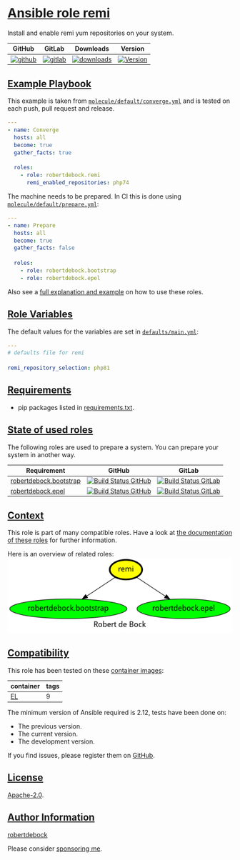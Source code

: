 # [Ansible role remi](#ansible-role-remi)

Install and enable remi yum repositories on your system.

|GitHub|GitLab|Downloads|Version|
|------|------|---------|-------|
|[![github](https://github.com/robertdebock/ansible-role-remi/workflows/Ansible%20Molecule/badge.svg)](https://github.com/robertdebock/ansible-role-remi/actions)|[![gitlab](https://gitlab.com/robertdebock-iac/ansible-role-remi/badges/master/pipeline.svg)](https://gitlab.com/robertdebock-iac/ansible-role-remi)|[![downloads](https://img.shields.io/ansible/role/d/robertdebock/remi)](https://galaxy.ansible.com/robertdebock/remi)|[![Version](https://img.shields.io/github/release/robertdebock/ansible-role-remi.svg)](https://github.com/robertdebock/ansible-role-remi/releases/)|

## [Example Playbook](#example-playbook)

This example is taken from [`molecule/default/converge.yml`](https://github.com/robertdebock/ansible-role-remi/blob/master/molecule/default/converge.yml) and is tested on each push, pull request and release.

```yaml
---
- name: Converge
  hosts: all
  become: true
  gather_facts: true

  roles:
    - role: robertdebock.remi
      remi_enabled_repositories: php74
```

The machine needs to be prepared. In CI this is done using [`molecule/default/prepare.yml`](https://github.com/robertdebock/ansible-role-remi/blob/master/molecule/default/prepare.yml):

```yaml
---
- name: Prepare
  hosts: all
  become: true
  gather_facts: false

  roles:
    - role: robertdebock.bootstrap
    - role: robertdebock.epel
```

Also see a [full explanation and example](https://robertdebock.nl/how-to-use-these-roles.html) on how to use these roles.

## [Role Variables](#role-variables)

The default values for the variables are set in [`defaults/main.yml`](https://github.com/robertdebock/ansible-role-remi/blob/master/defaults/main.yml):

```yaml
---
# defaults file for remi

remi_repository_selection: php81
```

## [Requirements](#requirements)

- pip packages listed in [requirements.txt](https://github.com/robertdebock/ansible-role-remi/blob/master/requirements.txt).

## [State of used roles](#state-of-used-roles)

The following roles are used to prepare a system. You can prepare your system in another way.

| Requirement | GitHub | GitLab |
|-------------|--------|--------|
|[robertdebock.bootstrap](https://galaxy.ansible.com/robertdebock/bootstrap)|[![Build Status GitHub](https://github.com/robertdebock/ansible-role-bootstrap/workflows/Ansible%20Molecule/badge.svg)](https://github.com/robertdebock/ansible-role-bootstrap/actions)|[![Build Status GitLab](https://gitlab.com/robertdebock-iac/ansible-role-bootstrap/badges/master/pipeline.svg)](https://gitlab.com/robertdebock-iac/ansible-role-bootstrap)|
|[robertdebock.epel](https://galaxy.ansible.com/robertdebock/epel)|[![Build Status GitHub](https://github.com/robertdebock/ansible-role-epel/workflows/Ansible%20Molecule/badge.svg)](https://github.com/robertdebock/ansible-role-epel/actions)|[![Build Status GitLab](https://gitlab.com/robertdebock-iac/ansible-role-epel/badges/master/pipeline.svg)](https://gitlab.com/robertdebock-iac/ansible-role-epel)|

## [Context](#context)

This role is part of many compatible roles. Have a look at [the documentation of these roles](https://robertdebock.nl/) for further information.

Here is an overview of related roles:
![dependencies](https://raw.githubusercontent.com/robertdebock/ansible-role-remi/png/requirements.png "Dependencies")

## [Compatibility](#compatibility)

This role has been tested on these [container images](https://hub.docker.com/u/robertdebock):

|container|tags|
|---------|----|
|[EL](https://hub.docker.com/r/robertdebock/enterpriselinux)|9|

The minimum version of Ansible required is 2.12, tests have been done on:

- The previous version.
- The current version.
- The development version.

If you find issues, please register them on [GitHub](https://github.com/robertdebock/ansible-role-remi/issues).

## [License](#license)

[Apache-2.0](https://github.com/robertdebock/ansible-role-remi/blob/master/LICENSE).

## [Author Information](#author-information)

[robertdebock](https://robertdebock.nl/)

Please consider [sponsoring me](https://github.com/sponsors/robertdebock).
